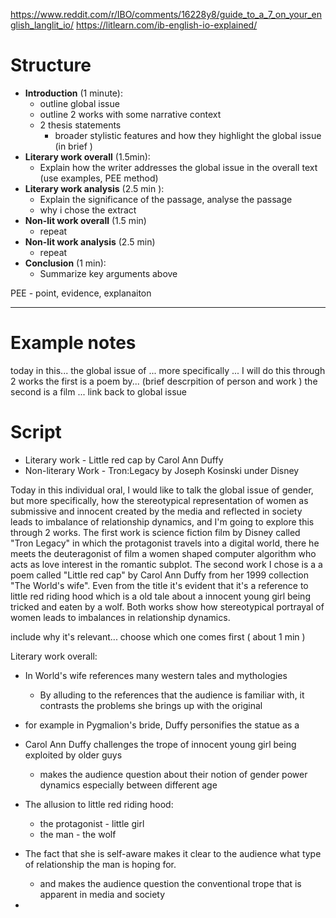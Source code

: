https://www.reddit.com/r/IBO/comments/16228y8/guide_to_a_7_on_your_english_langlit_io/
https://litlearn.com/ib-english-io-explained/
# Structure
- **Introduction** (1 minute): 
	- outline global issue
	- outline 2 works with some narrative context
	- 2 thesis statements
		- broader stylistic features and how they highlight the global issue (in brief )
- **Literary work overall** (1.5min):
	- Explain how the writer addresses the global issue in the overall text (use examples, PEE method)
- **Literary work analysis** (2.5 min ):
	- Explain the significance of the passage, analyse the passage
	- why i chose the extract
- **Non-lit work overall** (1.5 min)
	- repeat
- **Non-lit work analysis** (2.5 min)
	- repeat
- **Conclusion** (1 min):
	- Summarize key arguments above

PEE - point, evidence, explanaiton

---
# Example notes
today in this...
the global issue of ... more specifically   ...
I will do this through 2 works 
the first is a poem by...  (brief descrpition of person and work ) the second is a film ...
link back to global issue

# Script
- Literary work - Little red cap by Carol Ann Duffy
- Non-literary Work - Tron:Legacy by Joseph Kosinski under Disney

Today in this individual oral, I would like to talk the global issue of gender, but more specifically, how the stereotypical representation of women as submissive and innocent created by the media and reflected in society leads to imbalance of relationship dynamics, and I'm going to explore this through 2 works. 
The first work is science fiction film by Disney called "Tron Legacy" in which the protagonist travels into a digital world, there he meets the deuteragonist of film a women shaped computer algorithm who acts as love interest in the romantic subplot. 
The second work I chose is a a poem called "Little red cap" by Carol Ann Duffy from her 1999 collection  "The World's wife". Even from the title it's evident that it's a reference to little red riding hood which is a old tale about a innocent young girl being tricked and eaten by a wolf. 
Both works show how stereotypical portrayal of women leads to imbalances in relationship dynamics. 

include why it's relevant...
choose which one comes first
( about 1 min )


Literary work overall:
- In World's wife references many western tales and mythologies 
	- By alluding to the references that the audience is familiar with, it contrasts the problems she brings up with the original 
- for example in Pygmalion's bride, Duffy personifies the statue as a 


- Carol Ann Duffy challenges the trope of innocent young girl being exploited by older guys 
	- makes the audience question about their notion of gender power dynamics especially between different age
- The allusion to little red riding hood:
	- the protagonist - little girl
	- the man - the wolf 
- The fact that she is self-aware makes it clear to the audience what type of relationship the man is hoping for.
	- and makes the audience question the conventional trope that is apparent in media and society
- 




